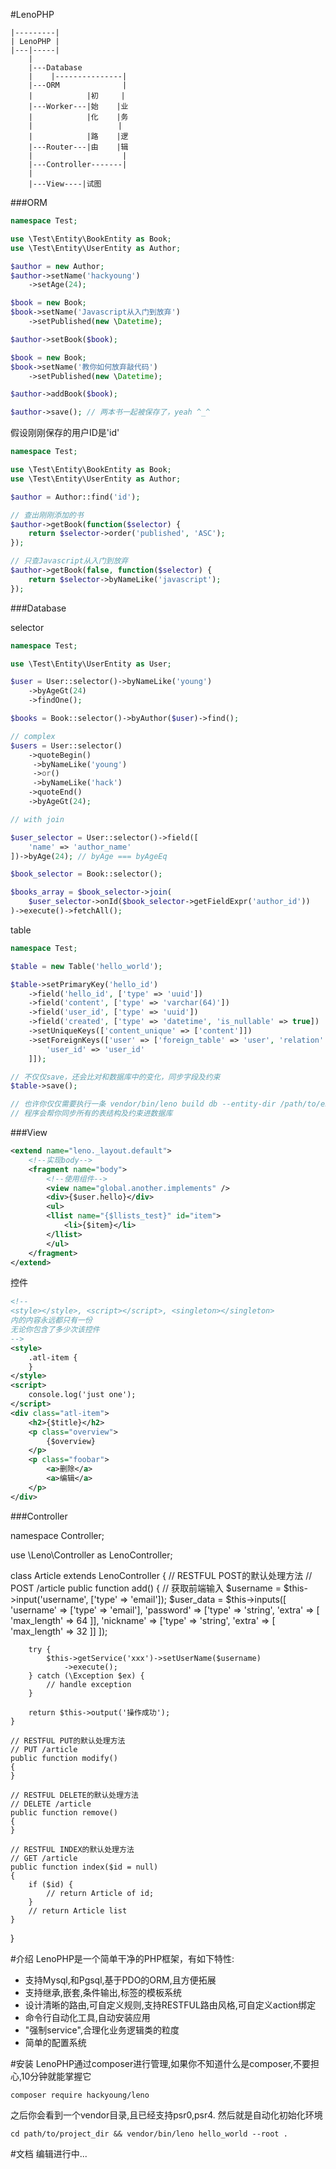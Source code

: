 #LenoPHP
```
|---------|
| LenoPHP |
|---|-----|
    |
    |---Database
    |    |---------------|
    |---ORM              |
    |            |初     |
    |---Worker---|始    |业
    |            |化    |务
    |                   |
    |            |路    |逻
    |---Router---|由    |辑
    |                    |
    |---Controller-------|
    |
    |---View----|试图
```

###ORM
```PHP
namespace Test;

use \Test\Entity\BookEntity as Book;
use \Test\Entity\UserEntity as Author;

$author = new Author;
$author->setName('hackyoung')
    ->setAge(24);

$book = new Book;
$book->setName('Javascript从入门到放弃')
    ->setPublished(new \Datetime);

$author->setBook($book);

$book = new Book;
$book->setName('教你如何放弃敲代码')
    ->setPublished(new \Datetime);

$author->addBook($book);

$author->save(); // 两本书一起被保存了，yeah ^_^
```
假设刚刚保存的用户ID是'id'
```php
namespace Test;

use \Test\Entity\BookEntity as Book;
use \Test\Entity\UserEntity as Author;

$author = Author::find('id');

// 查出刚刚添加的书
$author->getBook(function($selector) {
    return $selector->order('published', 'ASC');
});

// 只查Javascript从入门到放弃
$author->getBook(false, function($selector) {
    return $selector->byNameLike('javascript');
});

```
###Database

selector
```PHP
namespace Test;

use \Test\Entity\UserEntity as User;

$user = User::selector()->byNameLike('young')
    ->byAgeGt(24)
    ->findOne();

$books = Book::selector()->byAuthor($user)->find();

// complex
$users = User::selector()
    ->quoteBegin()
     ->byNameLike('young')
     ->or()
     ->byNameLike('hack')
    ->quoteEnd()
    ->byAgeGt(24);

// with join

$user_selector = User::selector()->field([
    'name' => 'author_name'
])->byAge(24); // byAge === byAgeEq

$book_selector = Book::selector();

$books_array = $book_selector->join(
    $user_selector->onId($book_selector->getFieldExpr('author_id'))
)->execute()->fetchAll();

```

table
```php
namespace Test;

$table = new Table('hello_world');

$table->setPrimaryKey('hello_id')
    ->field('hello_id', ['type' => 'uuid'])
    ->field('content', ['type' => 'varchar(64)'])
    ->field('user_id', ['type' => 'uuid'])
    ->field('created', ['type' => 'datetime', 'is_nullable' => true])
    ->setUniqueKeys(['content_unique' => ['content']])
    ->setForeignKeys(['user' => ['foreign_table' => 'user', 'relation' => [
        'user_id' => 'user_id'
    ]]);

// 不仅仅save，还会比对和数据库中的变化，同步字段及约束
$table->save();

// 也许你仅仅需要执行一条 vendor/bin/leno build db --entity-dir /path/to/entity --namespace /namespace/of/entity
// 程序会帮你同步所有的表结构及约束进数据库

```
###View
```xml
<extend name="leno._layout.default">
    <!--实现body-->
    <fragment name="body">
        <!--使用组件-->
        <view name="global.another.implements" />
        <div>{$user.hello}</div>
        <ul>
        <llist name="{$llists_test}" id="item">
            <li>{$item}</li>
        </llist>
        </ul>
    </fragment>
</extend>
```
控件

```xml
<!--
<style></style>, <script></script>, <singleton></singleton>
内的内容永远都只有一份
无论你包含了多少次该控件
-->
<style>
    .atl-item {
    }
</style>
<script>
    console.log('just one');
</script>
<div class="atl-item">
    <h2>{$title}</h2>
    <p class="overview">
        {$overview}
    </p>
    <p class="foobar">
        <a>删除</a>
        <a>编辑</a>
    </p>
</div>
```


###Controller

namespace Controller;

use \Leno\Controller as LenoController;

class Article extends LenoController
{
    // RESTFUL POST的默认处理方法
    // POST /article
    public function add()
    {
        // 获取前端输入
        $username = $this->input('username', ['type' => 'email']);
        $user_data = $this->inputs([
            'username' => ['type' => 'email'],
            'password' => ['type' => 'string', 'extra' => [
                'max_length' => 64
            ]],
            'nickname' => ['type' => 'string', 'extra' => [
                'max_length' => 32
            ]]
        ]);

        try {
            $this->getService('xxx')->setUserName($username)
                ->execute();
        } catch (\Exception $ex) {
            // handle exception
        }

        return $this->output('操作成功');
    }

    // RESTFUL PUT的默认处理方法
    // PUT /article
    public function modify()
    {
    }

    // RESTFUL DELETE的默认处理方法
    // DELETE /article
    public function remove()
    {
    }

    // RESTFUL INDEX的默认处理方法
    // GET /article
    public function index($id = null)
    {
        if ($id) {
            // return Article of id;
        }
        // return Article list
    }
}


#介绍 LenoPHP是一个简单干净的PHP框架，有如下特性:
* 支持Mysql,和Pgsql,基于PDO的ORM,且方便拓展
* 支持继承,嵌套,条件输出,标签的模板系统
* 设计清晰的路由,可自定义规则,支持RESTFUL路由风格,可自定义action绑定
* 命令行自动化工具,自动安装应用
* "强制service",合理化业务逻辑类的粒度
* 简单的配置系统

#安装
LenoPHP通过composer进行管理,如果你不知道什么是composer,不要担心,10分钟就能掌握它

```shell
composer require hackyoung/leno
```

之后你会看到一个vendor目录,且已经支持psr0,psr4. 然后就是自动化初始化环境

```shell
cd path/to/project_dir && vendor/bin/leno hello_world --root .
```

#文档
编辑进行中...
